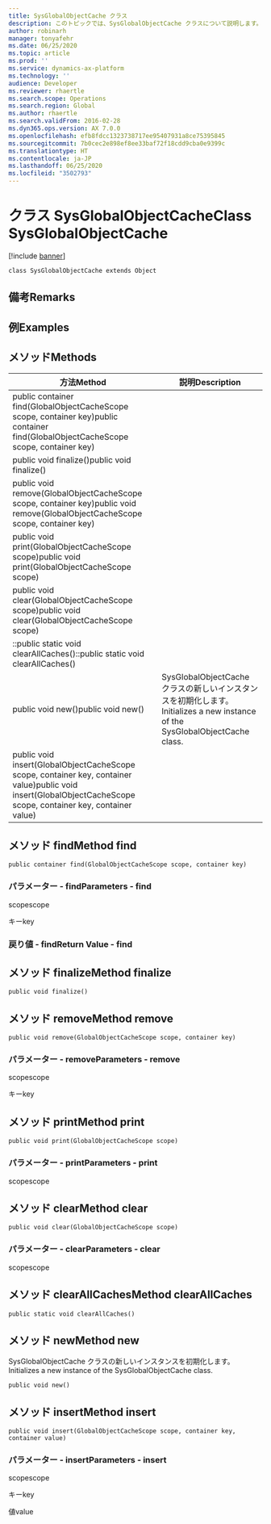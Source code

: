 ```yaml
---
title: SysGlobalObjectCache クラス
description: このトピックでは、SysGlobalObjectCache クラスについて説明します。
author: robinarh
manager: tonyafehr
ms.date: 06/25/2020
ms.topic: article
ms.prod: ''
ms.service: dynamics-ax-platform
ms.technology: ''
audience: Developer
ms.reviewer: rhaertle
ms.search.scope: Operations
ms.search.region: Global
ms.author: rhaertle
ms.search.validFrom: 2016-02-28
ms.dyn365.ops.version: AX 7.0.0
ms.openlocfilehash: efb8fdcc1323738717ee95407931a8ce75395845
ms.sourcegitcommit: 7b0cec2e898ef8ee33baf72f18cdd9cba0e9399c
ms.translationtype: HT
ms.contentlocale: ja-JP
ms.lasthandoff: 06/25/2020
ms.locfileid: "3502793"
---
```

# <a name="class-sysglobalobjectcache"></a><span data-ttu-id="15908-103">クラス SysGlobalObjectCache</span><span class="sxs-lookup"><span data-stu-id="15908-103">Class SysGlobalObjectCache</span></span>

[!include [banner](../../includes/banner.md)]

```xpp
class SysGlobalObjectCache extends Object
```

## <a name="remarks"></a><span data-ttu-id="15908-104">備考</span><span class="sxs-lookup"><span data-stu-id="15908-104">Remarks</span></span>

## <a name="examples"></a><span data-ttu-id="15908-105">例</span><span class="sxs-lookup"><span data-stu-id="15908-105">Examples</span></span>

## <a name="methods"></a><span data-ttu-id="15908-106">メソッド</span><span class="sxs-lookup"><span data-stu-id="15908-106">Methods</span></span>

| <span data-ttu-id="15908-107">方法</span><span class="sxs-lookup"><span data-stu-id="15908-107">Method</span></span>                                                                           | <span data-ttu-id="15908-108">説明</span><span class="sxs-lookup"><span data-stu-id="15908-108">Description</span></span>                                                   |
|----------------------------------------------------------------------------------|---------------------------------------------------------------|
| <span data-ttu-id="15908-109">public container find(GlobalObjectCacheScope scope, container key)</span><span class="sxs-lookup"><span data-stu-id="15908-109">public container find(GlobalObjectCacheScope scope, container key)</span></span>               |                                                               |
| <span data-ttu-id="15908-110">public void finalize()</span><span class="sxs-lookup"><span data-stu-id="15908-110">public void finalize()</span></span>                                                           |                                                               |
| <span data-ttu-id="15908-111">public void remove(GlobalObjectCacheScope scope, container key)</span><span class="sxs-lookup"><span data-stu-id="15908-111">public void remove(GlobalObjectCacheScope scope, container key)</span></span>                  |                                                               |
| <span data-ttu-id="15908-112">public void print(GlobalObjectCacheScope scope)</span><span class="sxs-lookup"><span data-stu-id="15908-112">public void print(GlobalObjectCacheScope scope)</span></span>                                  |                                                               |
| <span data-ttu-id="15908-113">public void clear(GlobalObjectCacheScope scope)</span><span class="sxs-lookup"><span data-stu-id="15908-113">public void clear(GlobalObjectCacheScope scope)</span></span>                                  |                                                               |
| <span data-ttu-id="15908-114">::public static void clearAllCaches()</span><span class="sxs-lookup"><span data-stu-id="15908-114">::public static void clearAllCaches()</span></span>                                            |                                                               |
| <span data-ttu-id="15908-115">public void new()</span><span class="sxs-lookup"><span data-stu-id="15908-115">public void new()</span></span>                                                                | <span data-ttu-id="15908-116">SysGlobalObjectCache クラスの新しいインスタンスを初期化します。</span><span class="sxs-lookup"><span data-stu-id="15908-116">Initializes a new instance of the SysGlobalObjectCache class.</span></span> |
| <span data-ttu-id="15908-117">public void insert(GlobalObjectCacheScope scope, container key, container value)</span><span class="sxs-lookup"><span data-stu-id="15908-117">public void insert(GlobalObjectCacheScope scope, container key, container value)</span></span> |                                                               |

## <a name="method-find"></a><span data-ttu-id="15908-118">メソッド find</span><span class="sxs-lookup"><span data-stu-id="15908-118">Method find</span></span>

```xpp
public container find(GlobalObjectCacheScope scope, container key)
```

### <a name="parameters---find"></a><span data-ttu-id="15908-119">パラメーター - find</span><span class="sxs-lookup"><span data-stu-id="15908-119">Parameters - find</span></span>

<span data-ttu-id="15908-120">scope</span><span class="sxs-lookup"><span data-stu-id="15908-120">scope</span></span>  

<!-- -->

<span data-ttu-id="15908-121">キー</span><span class="sxs-lookup"><span data-stu-id="15908-121">key</span></span>  

### <a name="return-value---find"></a><span data-ttu-id="15908-122">戻り値 - find</span><span class="sxs-lookup"><span data-stu-id="15908-122">Return Value - find</span></span>

## <a name="method-finalize"></a><span data-ttu-id="15908-123">メソッド finalize</span><span class="sxs-lookup"><span data-stu-id="15908-123">Method finalize</span></span>

```xpp
public void finalize()
```

## <a name="method-remove"></a><span data-ttu-id="15908-124">メソッド remove</span><span class="sxs-lookup"><span data-stu-id="15908-124">Method remove</span></span>

```xpp
public void remove(GlobalObjectCacheScope scope, container key)
```

### <a name="parameters---remove"></a><span data-ttu-id="15908-125">パラメーター - remove</span><span class="sxs-lookup"><span data-stu-id="15908-125">Parameters - remove</span></span>

<span data-ttu-id="15908-126">scope</span><span class="sxs-lookup"><span data-stu-id="15908-126">scope</span></span>  

<!-- -->

<span data-ttu-id="15908-127">キー</span><span class="sxs-lookup"><span data-stu-id="15908-127">key</span></span>  

## <a name="method-print"></a><span data-ttu-id="15908-128">メソッド print</span><span class="sxs-lookup"><span data-stu-id="15908-128">Method print</span></span>

```xpp
public void print(GlobalObjectCacheScope scope)
```

### <a name="parameters---print"></a><span data-ttu-id="15908-129">パラメーター - print</span><span class="sxs-lookup"><span data-stu-id="15908-129">Parameters - print</span></span>

<span data-ttu-id="15908-130">scope</span><span class="sxs-lookup"><span data-stu-id="15908-130">scope</span></span>  

## <a name="method-clear"></a><span data-ttu-id="15908-131">メソッド clear</span><span class="sxs-lookup"><span data-stu-id="15908-131">Method clear</span></span>

```xpp
public void clear(GlobalObjectCacheScope scope)
```

### <a name="parameters---clear"></a><span data-ttu-id="15908-132">パラメーター - clear</span><span class="sxs-lookup"><span data-stu-id="15908-132">Parameters - clear</span></span>

<span data-ttu-id="15908-133">scope</span><span class="sxs-lookup"><span data-stu-id="15908-133">scope</span></span>  

## <a name="method-clearallcaches"></a><span data-ttu-id="15908-134">メソッド clearAllCaches</span><span class="sxs-lookup"><span data-stu-id="15908-134">Method clearAllCaches</span></span>

```xpp
public static void clearAllCaches()
```

## <a name="method-new"></a><span data-ttu-id="15908-135">メソッド new</span><span class="sxs-lookup"><span data-stu-id="15908-135">Method new</span></span>

<span data-ttu-id="15908-136">SysGlobalObjectCache クラスの新しいインスタンスを初期化します。</span><span class="sxs-lookup"><span data-stu-id="15908-136">Initializes a new instance of the SysGlobalObjectCache class.</span></span>

```xpp
public void new()
```

## <a name="method-insert"></a><span data-ttu-id="15908-137">メソッド insert</span><span class="sxs-lookup"><span data-stu-id="15908-137">Method insert</span></span>

```xpp
public void insert(GlobalObjectCacheScope scope, container key, container value)
```

### <a name="parameters---insert"></a><span data-ttu-id="15908-138">パラメーター - insert</span><span class="sxs-lookup"><span data-stu-id="15908-138">Parameters - insert</span></span>

<span data-ttu-id="15908-139">scope</span><span class="sxs-lookup"><span data-stu-id="15908-139">scope</span></span>  

<!-- -->

<span data-ttu-id="15908-140">キー</span><span class="sxs-lookup"><span data-stu-id="15908-140">key</span></span>  

<!-- -->

<span data-ttu-id="15908-141">値</span><span class="sxs-lookup"><span data-stu-id="15908-141">value</span></span>  

